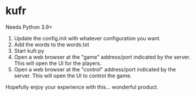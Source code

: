 # kufr

Needs Python 3.9+

1) Update the config.init with whatever configuration you want.
2) Add the words to the words.txt
3) Start kufr.py
4) Open a web browser at the "game" address/port indicated by the server. This will open the UI for the players.
5) Open a web browser at the "control" address/port indicated by the server. This will open the UI to control the game.

Hopefully enjoy your experience with this... wonderful product.